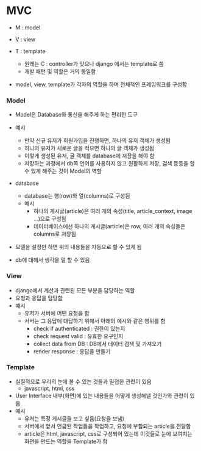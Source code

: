 # MVC

* M : model

* V : view

* T : template
  * 원래는 C : controller가 맞으나 django 에서는 template로 씀
  * 개발 패턴 및 역할은 거의 동일함
* model, view, template가 각자의 역할을 하며 전체적인 프레임워크를 구성함



### Model

* Model은 Database와  통신을 해주게 하는 편리한 도구
* 예시
  * 만약 신규 유저가 회원가입을 진행하면, 하나의 유저 객체가 생성됨
  * 하나의 유저가 새로운 글을 적으면 하나의 글 객체가 생성됨
  * 이렇게 생성된 유저, 글 객체를 database에 저장을 해야 함
  * 저장하는 과정에서 db쪽 언어를 사용하지 않고 원활하게 저장, 검색 등등을 할 수 있게 해주는 것이 Model의 역할
* database
  * database는 행(row)와 열(columns)로 구성됨
  * 예시
    * 하나의 게시글(article)은 여러 개의 속성(title, article_context, image ...)으로 구성됨
    * 데이터베이스에선 하나의 게시글(article)은  row, 여러 개의 속성들은 columns로 저장됨

* 모델을 설정만 하면 위의 내용들을 자동으로 할 수 있게 됨
* db에 대해서 생각을 덜 할 수 있음



### View

* django에서 계산과 관련된 모든 부분을 담당하는 역할
* 요청과 응답을 담당함
* 예시
  * 유저가 서버에 어떤 요청을 함
  * 서버는 그 응답에 대답하기 위해서 아래의 예시와 같은 행위를 함
    * check if authenticated : 권한이 있는지
    * check request valid : 유효한 요구인지
    * collect data from DB : DB에서 데이터 검색 및 가져오기
    * render response :  응답을 만들기



### Template

* 실질적으로 우리의 눈에 볼 수 있는 것들과 밀접한 관련이 있음
  * javascript, html, css 
* User Interface 내부(화면)에 있는 내용들을 어떻게 생성해낼 것인가와 관련이 있음
* 예시
  * 유저는 특정 게시글을 보고 싶음(요청을 보냄)
  * 서버에서 앞서 언급된 작업들을 작업하고, 요청에 부합되는 article을 전달함
  * article은 html, javascript, css로 구성되어 있는데 이것들로 눈에 보여지는 화면을 만드는 역할을 Template가 함